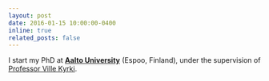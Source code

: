 ```yaml
---
layout: post
date: 2016-01-15 10:00:00-0400
inline: true
related_posts: false
---
```


I start my PhD at [**Aalto University**](https://www.aalto.fi/en) (Espoo, Finland), under the supervision of [Professor Ville Kyrki](https://www.aalto.fi/en/people/ville-kyrki).